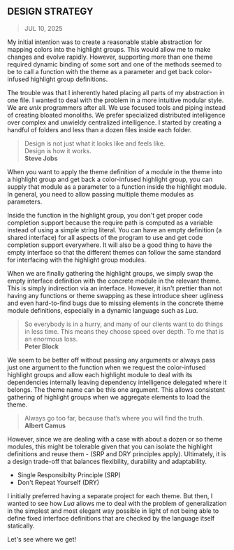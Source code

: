 ## DESIGN STRATEGY
> JUL 10, 2025

My initial intention was to create a reasonable stable abstraction for mapping
colors into the highlight groups.  This would allow me to make changes and evolve
rapidly.
However, supporting more than one theme required dynamic binding of some sort
and one of the methods seemed to be to call a function with the theme as a
parameter and get back color-infused highlight group definitions.

The trouble was that I inherently hated placing all parts of
my abstraction in one file.
I wanted to deal with the problem in a more intuitive modular style.
We are _unix_ programmers after all.
We use focused tools and piping instead of creating bloated monoliths.
We prefer specialized distributed intelligence over complex and unwieldy
centralized intelligence.
I started by creating a handful of folders and less than a dozen files
inside each folder.

> Design is not just what it looks like and feels like.  
> Design is how it works.  
> **Steve Jobs**

When you want to apply the theme definition of a module in the theme into
a highlight group and get back a color-infused highlight group, you can supply
that module as a parameter to a function inside the highlight module.
In general, you need to allow passing multiple theme modules as parameters.

Inside the function in the highlight group, you don't get proper code completion
support because the require path is computed as a variable instead of using
a simple string literal.
You can have an empty definition (a shared interface) for all aspects of
the program to use and get code completion support everywhere.
It will also be a good thing to have the empty interface so that the
different themes can follow the same standard for interfacing with
the highlight group modules.

When we are finally gathering the highlight groups, we simply swap the
empty interface definition with the concrete module in the relevant theme.
This is simply indirection via an interface.  However, it isn't prettier
than not having any functions or theme swapping as these introduce sheer
ugliness and even hard-to-find bugs due to missing elements in the concrete
theme module definitions, especially in a dynamic language such as _Lua_.

> So everybody is in a hurry, and many of our clients want to do
> things in less time.
> This means they choose speed over depth.
> To me that is an enormous loss.  
> **Peter Block**

We seem to be better off without passing any arguments or always pass
just one argument to the function when we request the color-infused highlight
groups and allow each highlight module to deal with its dependencies internally
leaving dependency intelligence delegated where it belongs.
The theme name can be this one argument.  This allows consistent gathering
of highlight groups when we aggregate elements to load the theme.

> Always go too far, because that’s where you will find the truth.    
> **Albert Camus**

However, since we are dealing with a case with about a dozen or so theme
modules, this might be tolerable given that you can isolate the highlight
definitions and reuse them - (SRP and DRY principles apply).  Ultimately,
it is a design trade-off that balances flexibility, durability and
adaptability.

* Single Responsibilty Principle (SRP)
* Don't Repeat Yourself (DRY)

I initially preferred having a separate project for each theme.  But then,
I wanted to see how _Lua_ allows me to deal with the problem of generalization
in the simplest and most elegant way possible in light of not being able
to define fixed interface definitions that are checked by the language
itself statically.

Let's see where we get!
